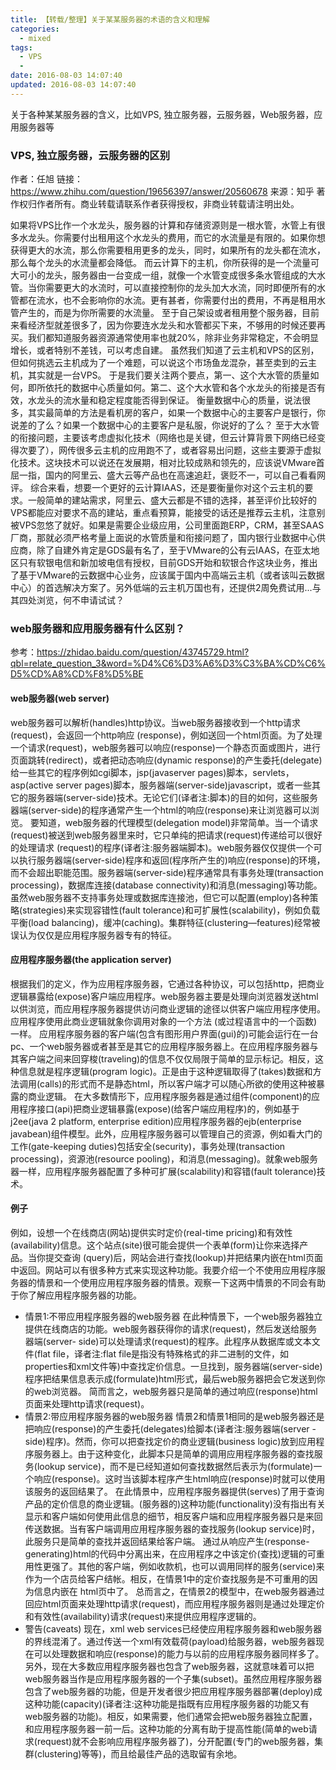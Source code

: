 ```yaml
---
title: 【转载/整理】关于某某服务器的术语的含义和理解
categories:
  - mixed
tags:
  - VPS
  - 
date: 2016-08-03 14:07:40
updated: 2016-08-03 14:07:40
---
```


关于各种某某服务器的含义，比如VPS, 独立服务器，云服务器，Web服务器，应用服务器等

### VPS, 独立服务器，云服务器的区别
作者：任旭
链接：https://www.zhihu.com/question/19656397/answer/20560678
来源：知乎
著作权归作者所有。商业转载请联系作者获得授权，非商业转载请注明出处。

如果将VPS比作一个水龙头，服务器的计算和存储资源则是一根水管，水管上有很多水龙头。你需要付出租用这个水龙头的费用，而它的水流量是有限的。如果你想获得更大的水流，那么你需要租用更多的龙头，同时，如果所有的龙头都在流水，那么每个龙头的水流量都会降低。
而云计算下的主机，你所获得的是一个流量可大可小的龙头，服务器由一台变成一组，就像一个水管变成很多条水管组成的大水管。当你需要更大的水流时，可以直接控制你的龙头加大水流，同时即便所有的水管都在流水，也不会影响你的水流。更有甚者，你需要付出的费用，不再是租用水管产生的，而是为你所需要的水流量。
至于自己架设或者租用整个服务器，目前来看经济型就差很多了，因为你要连水龙头和水管都买下来，不够用的时候还要再买。我们都知道服务器资源通常使用率也就20%，除非业务非常稳定，不会明显增长，或者特别不差钱，可以考虑自建。
虽然我们知道了云主机和VPS的区别，但如何挑选云主机成为了一个难题，可以说这个市场鱼龙混杂，甚至卖到的云主机，其实就是一台VPS。
于是我们要关注两个要点，第一、这个大水管的质量如何，即所依托的数据中心质量如何。第二、这个大水管和各个水龙头的衔接是否有效，水龙头的流水量和稳定程度能否得到保证。
衡量数据中心的质量，说法很多，其实最简单的方法是看机房的客户，如果一个数据中心的主要客户是银行，你说差的了么？如果一个数据中心的主要客户是私服，你说好的了么？
至于大水管的衔接问题，主要该考虑虚拟化技术（网络也是关键，但云计算背景下网络已经变得次要了），网传很多云主机的应用跑不了，或者容易出问题，这些主要源于虚拟化技术。这块技术可以说还在发展期，相对比较成熟和领先的，应该说VMware首屈一指，国内的阿里云、盛大云等产品也在高速追赶，褒贬不一，可以自己看看网评。
综合来看，想要一个更好的云计算IAAS，还是要衡量你对这个云主机的要求。一般简单的建站需求，阿里云、盛大云都是不错的选择，甚至评价比较好的VPS都能应对要求不高的建站，重点看预算，能接受的话还是推荐云主机，注意别被VPS忽悠了就好。如果是需要企业级应用，公司里面跑ERP，CRM，甚至SAAS厂商，那就必须严格考量上面说的水管质量和衔接问题了，国内银行业数据中心供应商，除了自建外肯定是GDS最有名了，至于VMware的公有云IAAS，在亚太地区只有软银电信和新加坡电信有授权，目前GDS开始和软银合作这块业务，推出了基于VMware的云数据中心业务，应该属于国内中高端云主机（或者该叫云数据中心）的首选解决方案了。另外低端的云主机万国也有，还提供2周免费试用...与其四处浏览，何不申请试试？


### web服务器和应用服务器有什么区别？
参考：https://zhidao.baidu.com/question/43745729.html?qbl=relate_question_3&word=%D4%C6%D3%A6%D3%C3%BA%CD%C6%D5%CD%A8%CD%F8%D5%BE

#### web服务器(web server)
web服务器可以解析(handles)http协议。当web服务器接收到一个http请求(request)，会返回一个http响应 (response)，例如送回一个html页面。为了处理一个请求(request)，web服务器可以响应(response)一个静态页面或图片，进行页面跳转(redirect)，或者把动态响应(dynamic response)的产生委托(delegate)给一些其它的程序例如cgi脚本，jsp(javaserver pages)脚本，servlets，asp(active server pages)脚本，服务器端(server-side)javascript，或者一些其它的服务器端(server-side)技术。无论它们(译者注:脚本)的目的如何，这些服务器端(server-side)的程序通常产生一个html的响应(response)来让浏览器可以浏览。
要知道，web服务器的代理模型(delegation model)非常简单。当一个请求(request)被送到web服务器里来时，它只单纯的把请求(request)传递给可以很好的处理请求 (request)的程序(译者注:服务器端脚本)。web服务器仅仅提供一个可以执行服务器端(server-side)程序和返回(程序所产生的)响应(response)的环境，而不会超出职能范围。服务器端(server-side)程序通常具有事务处理(transaction processing)，数据库连接(database connectivity)和消息(messaging)等功能。
虽然web服务器不支持事务处理或数据库连接池，但它可以配置(employ)各种策略(strategies)来实现容错性(fault tolerance)和可扩展性(scalability)，例如负载平衡(load balancing)，缓冲(caching)。集群特征(clustering—features)经常被误认为仅仅是应用程序服务器专有的特征。

#### 应用程序服务器(the application server)
根据我们的定义，作为应用程序服务器，它通过各种协议，可以包括http，把商业逻辑暴露给(expose)客户端应用程序。web服务器主要是处理向浏览器发送html以供浏览，而应用程序服务器提供访问商业逻辑的途径以供客户端应用程序使用。应用程序使用此商业逻辑就象你调用对象的一个方法 (或过程语言中的一个函数)一样。
应用程序服务器的客户端(包含有图形用户界面(gui)的)可能会运行在一台pc、一个web服务器或者甚至是其它的应用程序服务器上。在应用程序服务器与其客户端之间来回穿梭(traveling)的信息不仅仅局限于简单的显示标记。相反，这种信息就是程序逻辑(program logic)。正是由于这种逻辑取得了(takes)数据和方法调用(calls)的形式而不是静态html，所以客户端才可以随心所欲的使用这种被暴露的商业逻辑。
在大多数情形下，应用程序服务器是通过组件(component)的应用程序接口(api)把商业逻辑暴露(expose)(给客户端应用程序)的，例如基于j2ee(java 2 platform, enterprise edition)应用程序服务器的ejb(enterprise javabean)组件模型。此外，应用程序服务器可以管理自己的资源，例如看大门的工作(gate-keeping duties)包括安全(security)，事务处理(transaction processing)，资源池(resource pooling)，和消息(messaging)。就象web服务器一样，应用程序服务器配置了多种可扩展(scalability)和容错(fault tolerance)技术。

#### 例子
例如，设想一个在线商店(网站)提供实时定价(real-time pricing)和有效性(availability)信息。这个站点(site)很可能会提供一个表单(form)让你来选择产品。当你提交查询 (query)后，网站会进行查找(lookup)并把结果内嵌在html页面中返回。网站可以有很多种方式来实现这种功能。我要介绍一个不使用应用程序服务器的情景和一个使用应用程序服务器的情景。观察一下这两中情景的不同会有助于你了解应用程序服务器的功能。

- 情景1:不带应用程序服务器的web服务器
在此种情景下，一个web服务器独立提供在线商店的功能。web服务器获得你的请求(request)，然后发送给服务器端(server- side)可以处理请求(request)的程序。此程序从数据库或文本文件(flat file，译者注:flat file是指没有特殊格式的非二进制的文件，如properties和xml文件等)中查找定价信息。一旦找到，服务器端(server-side)程序把结果信息表示成(formulate)html形式，最后web服务器把会它发送到你的web浏览器。
简而言之，web服务器只是简单的通过响应(response)html页面来处理http请求(request)。
- 情景2:带应用程序服务器的web服务器
情景2和情景1相同的是web服务器还是把响应(response)的产生委托(delegates)给脚本(译者注:服务器端(server -side)程序)。然而，你可以把查找定价的商业逻辑(business logic)放到应用程序服务器上。由于这种变化，此脚本只是简单的调用应用程序服务器的查找服务(lookup service)，而不是已经知道如何查找数据然后表示为(formulate)一个响应(response)。这时当该脚本程序产生html响应(response)时就可以使用该服务的返回结果了。
在此情景中，应用程序服务器提供(serves)了用于查询产品的定价信息的商业逻辑。(服务器的)这种功能(functionality)没有指出有关显示和客户端如何使用此信息的细节，相反客户端和应用程序服务器只是来回传送数据。当有客户端调用应用程序服务器的查找服务(lookup service)时，此服务只是简单的查找并返回结果给客户端。
通过从响应产生(response-generating)html的代码中分离出来，在应用程序之中该定价(查找)逻辑的可重用性更强了。其他的客户端，例如收款机，也可以调用同样的服务(service)来作为一个店员给客户结帐。相反，在情景1中的定价查找服务是不可重用的因为信息内嵌在 html页中了。
总而言之，在情景2的模型中，在web服务器通过回应html页面来处理http请求(request)，而应用程序服务器则是通过处理定价和有效性(availability)请求(request)来提供应用程序逻辑的。
- 警告(caveats)
现在，xml web services已经使应用程序服务器和web服务器的界线混淆了。通过传送一个xml有效载荷(payload)给服务器，web服务器现在可以处理数据和响应(response)的能力与以前的应用程序服务器同样多了。
另外，现在大多数应用程序服务器也包含了web服务器，这就意味着可以把web服务器当作是应用程序服务器的一个子集(subset)。虽然应用程序服务器包含了web服务器的功能，但是开发者很少把应用程序服务器部署(deploy)成这种功能(capacity)(译者注:这种功能是指既有应用程序服务器的功能又有web服务器的功能)。相反，如果需要，他们通常会把web服务器独立配置，和应用程序服务器一前一后。这种功能的分离有助于提高性能(简单的web请求(request)就不会影响应用程序服务器了)，分开配置(专门的web服务器，集群(clustering)等等)，而且给最佳产品的选取留有余地。
